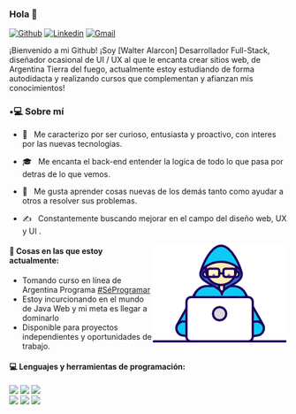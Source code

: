 ### Hola 👋 

[![Github](https://img.shields.io/badge/-Github-000?style=flat&logo=Github&logoColor=white)](https://github.com/IngAlarcon)
[![Linkedin](https://img.shields.io/badge/-LinkedIn-blue?style=flat&logo=Linkedin&logoColor=white)](https://www.linkedin.com/in/alarcon-walter)
[![Gmail](https://img.shields.io/badge/-Gmail-c14438?style=flat&logo=Gmail&logoColor=white)](mailto:ing.alarconwalter@gmail.com)

¡Bienvenido a mi Github! ¡Soy [Walter Alarcon] Desarrollador Full-Stack, diseñador ocasional de UI / UX al que le encanta crear sitios web, de Argentina Tierra del fuego, actualmente estoy estudiando de forma autodidacta y realizando cursos que complementan y afianzan mis conocimientos!  

<h3> •💻 Sobre mí </h3>

- 🤔 &nbsp; Me caracterizo por ser curioso, entusiasta y proactivo, con interes por las nuevas tecnologias.

- 🎓 &nbsp; Me encanta el back-end entender la logica de todo lo que pasa por detras de lo que vemos.

- 🌱 &nbsp; Me gusta aprender cosas nuevas de los demás tanto como ayudar a otros a resolver sus problemas.

- ✍️ &nbsp; Constantemente buscando mejorar en el campo del diseño web, UX y UI .


<img align="right" src="https://github.com/IngAlarcon/IngAlarcon/blob/main/Developer.gif"/>


#### 🌱  Cosas en las que estoy actualmente: 
- Tomando curso en línea de Argentina Programa [#SéProgramar](https://www.argentina.gob.ar/produccion/argentina-programa/primera-etapa) 
- Estoy incurcionando en el mundo de Java Web y mi meta es llegar a dominarlo
- Disponible para proyectos independientes y oportunidades de trabajo.

#### :computer: Lenguajes y herramientas de programación:
<p>
  
<code><img width="10%" src="https://www.vectorlogo.zone/logos/java/java-ar21.svg"></code>
<code><img width="10%" src="https://www.vectorlogo.zone/logos/mysql/mysql-ar21.svg"></code>
<code><img width="10%" src="https://www.vectorlogo.zone/logos/php/php-ar21.svg"></code>
<br />
<code><img width="10%" src="https://www.vectorlogo.zone/logos/w3_html5/w3_html5-ar21.svg"></code>
<code><img width="10%" src="https://www.vectorlogo.zone/logos/netlifyapp_watercss/netlifyapp_watercss-ar21.svg"></code>
<code><img width="10%" src="https://www.vectorlogo.zone/logos/javascript/javascript-ar21.svg"></code>
<br />

</p>

